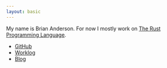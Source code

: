 ```yaml
---
layout: basic
---
```


My name is Brian Anderson. For now I mostly work on [The Rust
Programming Language][r].

* [GitHub](http://github.com/brson)
* [Worklog](/worklog.html)
* [Blog](/blog/index.html)

[r]: http://www.rust-lang.org
